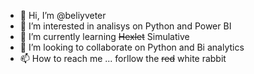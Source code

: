 - 👋 Hi, I’m @beliyveter
- 👀 I’m interested in analisys on Python and Power BI
- 🌱 I’m currently learning ~~Hexlet~~ Simulative
- 💞️ I’m looking to collaborate on Python and Bi analytics
- 📫 How to reach me ... forllow the ~~red~~ white rabbit

<!---
beliyveter/beliyveter is a ✨ special ✨ repository because its `README.md` (this file) appears on your GitHub profile.
You can click the Preview link to take a look at your changes.
--->
